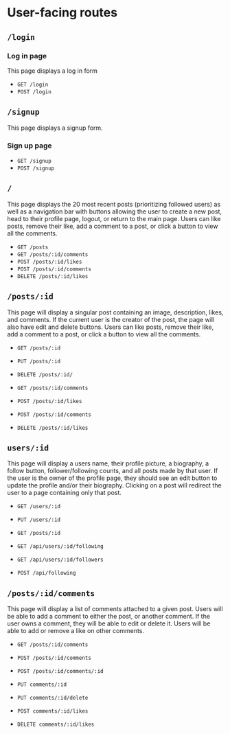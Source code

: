 # User-facing routes

## `/login`

### Log in page

This page displays a log in form

* `GET /login`
* `POST /login`

## `/signup`

This page displays a signup form.

### Sign up page

* `GET /signup`
* `POST /signup`

## `/`

This page displays the 20 most recent posts (prioritizing followed users) as well as a navigation bar with buttons allowing the user to create a new post, head to their profile page, logout, or return to the main page. Users can like posts, remove their like, add a comment to a post, or click a button to view all the comments.

* `GET /posts`
* `GET /posts/:id/comments`
* `POST /posts/:id/likes`
* `POST /posts/:id/comments`
* `DELETE /posts/:id/likes`

## `/posts/:id`

This page will display a singular post containing an image, description, likes, and comments. If the current user is the creator of the post, the page will also have edit and delete buttons. Users can like posts, remove their like, add a comment to a post, or click a button to view all the comments.


* `GET /posts/:id`
* `PUT /posts/:id`
* `DELETE /posts/:id/`

* `GET /posts/:id/comments`
* `POST /posts/:id/likes`
* `POST /posts/:id/comments`
* `DELETE /posts/:id/likes`

## `users/:id`

This page will display a users name, their profile picture, a biography, a follow button, follower/following counts, and all posts made by that user. If the user is the owner of the profile page, they should see an edit button to update the profile and/or their biography. Clicking on a post will redirect the user to a page containing only that post.


* `GET /users/:id`
* `PUT /users/:id`

* `GET /posts/:id`

* `GET /api/users/:id/following`
* `GET /api/users/:id/followers`

* `POST /api/following`

## `/posts/:id/comments`

This page will display a list of comments attached to a given post. Users will be able to add a comment to either the post, or another comment. If the user owns a comment, they will be able to edit or delete it. Users will be able to add or remove a like on other comments.

* `GET /posts/:id/comments`

* `POST /posts/:id/comments`
* `POST /posts/:id/comments/:id`

* `PUT comments/:id`
* `PUT comments/:id/delete`

* `POST comments/:id/likes`
* `DELETE comments/:id/likes`
